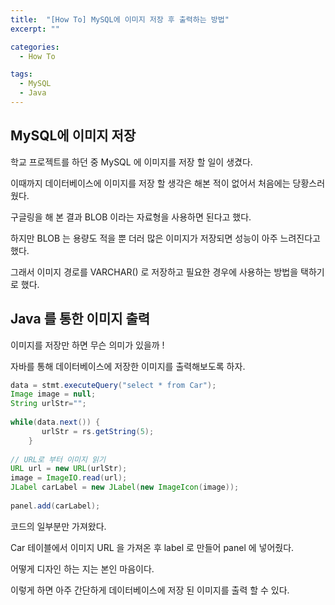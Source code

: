 ```yaml
---
title:  "[How To] MySQL에 이미지 저장 후 출력하는 방법"
excerpt: ""

categories:
  - How To

tags:
  - MySQL
  - Java
---
```


## MySQL에 이미지 저장

학교 프로젝트를 하던 중 MySQL 에 이미지를 저장 할 일이 생겼다.

이때까지 데이터베이스에 이미지를 저장 할 생각은 해본 적이 없어서 처음에는 당황스러웠다.

구글링을 해 본 결과 BLOB 이라는 자료형을 사용하면 된다고 했다.

하지만 BLOB 는 용량도 적을 뿐 더러 많은 이미지가 저장되면 성능이 아주 느려진다고 했다.

그래서 이미지 경로를 VARCHAR() 로 저장하고 필요한 경우에 사용하는 방법을 택하기로 했다.

## Java 를 통한 이미지 출력

이미지를 저장만 하면 무슨 의미가 있을까 !

자바를 통해 데이터베이스에 저장한 이미지를 출력해보도록 하자.

```java
data = stmt.executeQuery("select * from Car");
Image image = null;
String urlStr="";
				
while(data.next()) {
	   urlStr = rs.getString(5);
	}
				
// URL로 부터 이미지 읽기
URL url = new URL(urlStr);
image = ImageIO.read(url);
JLabel carLabel = new JLabel(new ImageIcon(image));
		        
panel.add(carLabel);
```

코드의 일부분만 가져왔다.

Car 테이블에서 이미지 URL 을 가져온 후 label 로 만들어 panel 에 넣어줬다.

어떻게 디자인 하는 지는 본인 마음이다.

이렇게 하면 아주 간단하게 데이터베이스에 저장 된 이미지를 출력 할 수 있다.